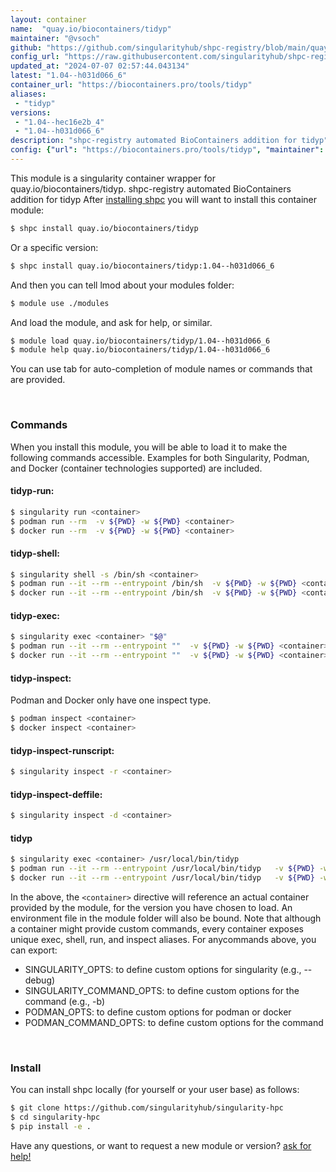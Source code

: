 ```yaml
---
layout: container
name:  "quay.io/biocontainers/tidyp"
maintainer: "@vsoch"
github: "https://github.com/singularityhub/shpc-registry/blob/main/quay.io/biocontainers/tidyp/container.yaml"
config_url: "https://raw.githubusercontent.com/singularityhub/shpc-registry/main/quay.io/biocontainers/tidyp/container.yaml"
updated_at: "2024-07-07 02:57:44.043134"
latest: "1.04--h031d066_6"
container_url: "https://biocontainers.pro/tools/tidyp"
aliases:
 - "tidyp"
versions:
 - "1.04--hec16e2b_4"
 - "1.04--h031d066_6"
description: "shpc-registry automated BioContainers addition for tidyp"
config: {"url": "https://biocontainers.pro/tools/tidyp", "maintainer": "@vsoch", "description": "shpc-registry automated BioContainers addition for tidyp", "latest": {"1.04--h031d066_6": "sha256:35fc739c6c6fca6fe3ff925642e4b8b0c6cbc0c91c7aec6a8996aeb88767667e"}, "tags": {"1.04--hec16e2b_4": "sha256:9cf2a6488ddd11bab48e6554043b323b23f5221c0fbbfbf2e09f6cf436558e71", "1.04--h031d066_6": "sha256:35fc739c6c6fca6fe3ff925642e4b8b0c6cbc0c91c7aec6a8996aeb88767667e"}, "docker": "quay.io/biocontainers/tidyp", "aliases": {"tidyp": "/usr/local/bin/tidyp"}}
---
```


This module is a singularity container wrapper for quay.io/biocontainers/tidyp.
shpc-registry automated BioContainers addition for tidyp
After [installing shpc](#install) you will want to install this container module:


```bash
$ shpc install quay.io/biocontainers/tidyp
```

Or a specific version:

```bash
$ shpc install quay.io/biocontainers/tidyp:1.04--h031d066_6
```

And then you can tell lmod about your modules folder:

```bash
$ module use ./modules
```

And load the module, and ask for help, or similar.

```bash
$ module load quay.io/biocontainers/tidyp/1.04--h031d066_6
$ module help quay.io/biocontainers/tidyp/1.04--h031d066_6
```

You can use tab for auto-completion of module names or commands that are provided.

<br>

### Commands

When you install this module, you will be able to load it to make the following commands accessible.
Examples for both Singularity, Podman, and Docker (container technologies supported) are included.

#### tidyp-run:

```bash
$ singularity run <container>
$ podman run --rm  -v ${PWD} -w ${PWD} <container>
$ docker run --rm  -v ${PWD} -w ${PWD} <container>
```

#### tidyp-shell:

```bash
$ singularity shell -s /bin/sh <container>
$ podman run --it --rm --entrypoint /bin/sh  -v ${PWD} -w ${PWD} <container>
$ docker run --it --rm --entrypoint /bin/sh  -v ${PWD} -w ${PWD} <container>
```

#### tidyp-exec:

```bash
$ singularity exec <container> "$@"
$ podman run --it --rm --entrypoint ""  -v ${PWD} -w ${PWD} <container> "$@"
$ docker run --it --rm --entrypoint ""  -v ${PWD} -w ${PWD} <container> "$@"
```

#### tidyp-inspect:

Podman and Docker only have one inspect type.

```bash
$ podman inspect <container>
$ docker inspect <container>
```

#### tidyp-inspect-runscript:

```bash
$ singularity inspect -r <container>
```

#### tidyp-inspect-deffile:

```bash
$ singularity inspect -d <container>
```


#### tidyp

```bash
$ singularity exec <container> /usr/local/bin/tidyp
$ podman run --it --rm --entrypoint /usr/local/bin/tidyp   -v ${PWD} -w ${PWD} <container> -c " $@"
$ docker run --it --rm --entrypoint /usr/local/bin/tidyp   -v ${PWD} -w ${PWD} <container> -c " $@"
```



In the above, the `<container>` directive will reference an actual container provided
by the module, for the version you have chosen to load. An environment file in the
module folder will also be bound. Note that although a container
might provide custom commands, every container exposes unique exec, shell, run, and
inspect aliases. For anycommands above, you can export:

 - SINGULARITY_OPTS: to define custom options for singularity (e.g., --debug)
 - SINGULARITY_COMMAND_OPTS: to define custom options for the command (e.g., -b)
 - PODMAN_OPTS: to define custom options for podman or docker
 - PODMAN_COMMAND_OPTS: to define custom options for the command

<br>

### Install

You can install shpc locally (for yourself or your user base) as follows:

```bash
$ git clone https://github.com/singularityhub/singularity-hpc
$ cd singularity-hpc
$ pip install -e .
```

Have any questions, or want to request a new module or version? [ask for help!](https://github.com/singularityhub/singularity-hpc/issues)